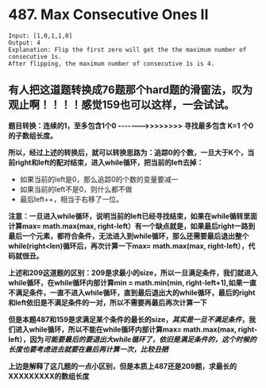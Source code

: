 # 487. Max Consecutive Ones II
```
Input: [1,0,1,1,0]
Output: 4
Explanation: Flip the first zero will get the the maximum number of consecutive 1s.
After flipping, the maximum number of consecutive 1s is 4.
```

## 有人把这道题转换成76题那个hard题的滑窗法，叹为观止啊！！！！感觉159也可以这样，一会试试。

**题目转换：连续的1，至多包含1个0 ------->>>>>>>> 寻找最多包含 K=1 个0的子数组长度。**

**所以，经过上述的转换后，就可以转换思路为：追踪0的个数，一旦大于K个，当前right和left的配对结束，进入while循环，把当前的left去掉：**
* 如果当前的left是0，那么追踪0的个数的变量要减一
* 如果当前的left不是0，则什么都不做
* 最后left++，相当于右移了一位。

**注意：一旦进入while循环，说明当前的left已经寻找结束，如果在while循转里面计算max= math.max(max, right-left）有一个缺点就是，如果最后right一路到最后一个元素，都符合条件，无法进入到while循环，那么还需要最后退出整个while(right<len)循环后，再次计算一下max= math.max(max, right-left），代码就很丑。**

**上述和209这道题的区别：209是求最小的size，所以一旦满足条件，我们就进入while循环，在while循环内部计算min = math.min(min, right-left+1),如果一直不满足条件，一直不进入while循环，直到最后退出大的while循环，最后的right和left依旧是不满足条件的一对，所以不需要再最后再次计算一下**

**但是本题487和159是求满足某个条件的最长的size，*其实是一旦不满足条件*，我们进入while循环，所以不能在while循环内部计算max= math.max(max, right-left），因为*可能要最后的要退出大while循环了，依旧是满足条件的，这个时候的长度也要考虑进去就要在最后再计算一次，比较丑陋***

**上边是解释了这几题的一点小区别，但是本质上487还是209题，求最长的XXXXXXXXX的数组长度**

